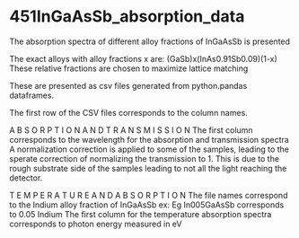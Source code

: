 # 451InGaAsSb_absorption_data
The absorption spectra of different alloy fractions of InGaAsSb is presented

The exact alloys with alloy fractions x are: 
  (GaSb)x(InAs0.91Sb0.09)(1-x)
These relative fractions are chosen to maximize lattice matching

These are presented as csv files generated from python.pandas dataframes. 

The first row of the CSV files corresponds to the column names. 

A B S O R P T I O N   A N D   T R A N S M I S S I O N 
The first column corresponds to the wavelength for the absorption and transmission spectra 
A normalization correction is applied to some of the samples, leading to the sperate correction of normalizing the transmission to 1. 
This is due to the rough substrate side of the samples leading to not all the light reaching the detector. 

T E M P E R A T U R E  A N D  A B S O R P T I O N 
The file names correspond to the  Indium alloy fraction of InGaAsSb ex: Eg In005GaAsSb corresponds to 0.05 Indium
The first column for the temperature absorption spectra corresponds to photon energy measured in eV
